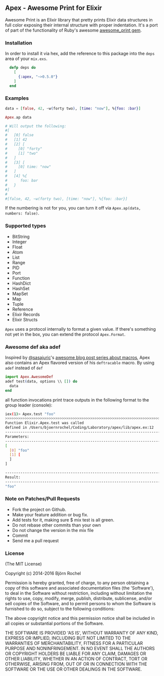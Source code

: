 ## Apex - Awesome Print for Elixir ##
Awesome Print is an Elixir library that pretty prints Elixir data structures in full color
exposing their internal structure with proper indentation. It's a port of part of the functionality
of Ruby's awesome [awesome_print gem](https://github.com/michaeldv/awesome_print).

### Installation ###
In order to install it via hex, add the reference to this package into the `deps` area of your `mix.exs`.

```elixir
  defp deps do
    [
      {:apex, "~>0.5.0"}
    ]
  end
```

### Examples ###

```elixir
data = [false, 42, ~w(forty two), [time: "now"], %{foo: :bar}]

Apex.ap data

# Will output the following:
#[
#   [0] false
#   [1] 42
#   [2] [
#     [0] "forty"
#     [1] "two"
#   ]
#   [3] [
#     [0] time: "now"
#   ]
#   [4] %{
#      foo: bar
#   }
#]
#
#[false, 42, ~w(forty two), [time: "now"], %{foo: :bar}]
```

If the numbering is not for you, you can turn it off via `Apex.ap(data, numbers: false)`.

### Supported types

* BitString
* Integer
* Float
* Atom
* List
* Range
* PID
* Port
* Function
* HashDict
* HashSet
* MapSet
* Map
* Tuple
* Reference
* Elixir Records
* Elixir Structs

`Apex` uses a protocol internally to format a given value. If there's something not yet in the box, you can extend the protocol `Apex.Format`.

### Awesome def aka adef
Inspired by [@sasajuric](https://github.com/sasa1977)'s [awesome blog post series about macros](http://www.theerlangelist.com/search/label/metaprogramming), Apex also contains an Apex flavored version of his `deftracable` macro. By using `adef` instead of `def` 

```elixir
import Apex.AwesomeDef
adef test(data, options \\ []) do
  data
end
```

all function invocations print trace outputs in the following format to the group leader (console):

```bash
iex(1)> Apex.test "foo"
>>>>>>>>>>>>>>>>>>>>>>>>>>>>>>>>>>>>>>>>>>>>>>>>>>>>>>>>>>>>>>>>>>>>>>>>>>>>>>>>>>>>>>>>>>>>>>>>>>>>
Function Elixir.Apex.test was called
defined in /Users/bjoernrochel/Coding/Laboratory/apex/lib/apex.ex:12
----------------------------------------------------------------------------------------------------
Parameters:
----------------------------------------------------------------------------------------------------
[
  [0] "foo"
  [1] [
  ]
]

----------------------------------------------------------------------------------------------------
Result:
----------------------------------------------------------------------------------------------------
"foo"
```

### Note on Patches/Pull Requests ###
* Fork the project on Github.
* Make your feature addition or bug fix.
* Add tests for it, making sure $ mix test is all green.
* Do not rebase other commits than your own
* Do not change the version in the mix file
* Commit 
* Send me a pull request

### License ###
(The MIT License)

Copyright (c) 2014-2016 Björn Rochel

Permission is hereby granted, free of charge, to any person obtaining
a copy of this software and associated documentation files (the
'Software'), to deal in the Software without restriction, including
without limitation the rights to use, copy, modify, merge, publish,
distribute, sublicense, and/or sell copies of the Software, and to
permit persons to whom the Software is furnished to do so, subject to
the following conditions:

The above copyright notice and this permission notice shall be
included in all copies or substantial portions of the Software.

THE SOFTWARE IS PROVIDED 'AS IS', WITHOUT WARRANTY OF ANY KIND,
EXPRESS OR IMPLIED, INCLUDING BUT NOT LIMITED TO THE WARRANTIES OF
MERCHANTABILITY, FITNESS FOR A PARTICULAR PURPOSE AND NONINFRINGEMENT.
IN NO EVENT SHALL THE AUTHORS OR COPYRIGHT HOLDERS BE LIABLE FOR ANY
CLAIM, DAMAGES OR OTHER LIABILITY, WHETHER IN AN ACTION OF CONTRACT,
TORT OR OTHERWISE, ARISING FROM, OUT OF OR IN CONNECTION WITH THE
SOFTWARE OR THE USE OR OTHER DEALINGS IN THE SOFTWARE.
